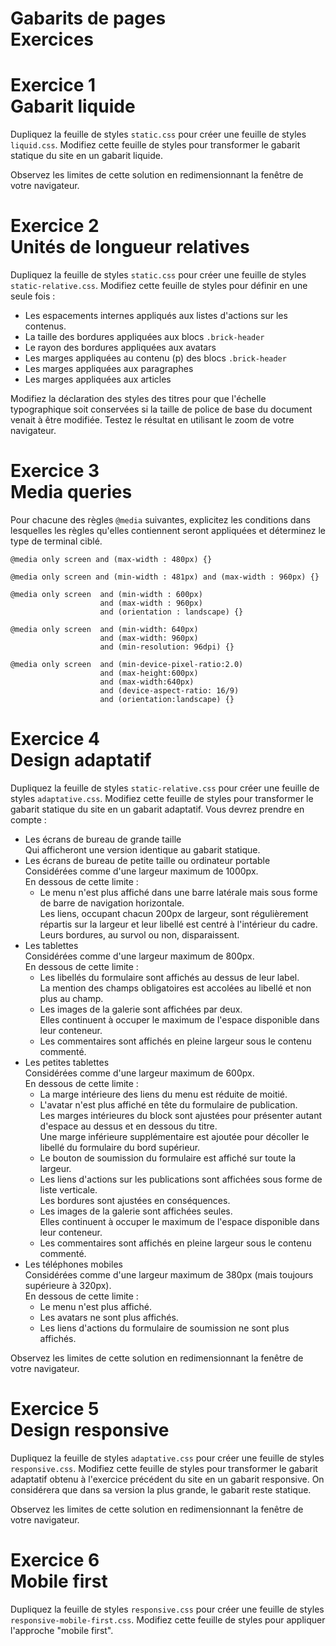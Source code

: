 # Gabarits de pages<br />Exercices


# Exercice 1<br />Gabarit liquide

Dupliquez la feuille de styles `static.css` pour créer une feuille de styles `liquid.css`.
Modifiez cette feuille de styles pour transformer le gabarit statique du site en un gabarit liquide.

Observez les limites de cette solution en redimensionnant la fenêtre de votre navigateur.


# Exercice 2<br />Unités de longueur relatives

Dupliquez la feuille de styles `static.css` pour créer une feuille de styles `static-relative.css`.
Modifiez cette feuille de styles pour définir en une seule fois :

* Les espacements internes appliqués aux listes d'actions sur les contenus.
* La taille des bordures appliquées aux blocs `.brick-header`
* Le rayon des bordures appliquées aux avatars
* Les marges appliquées au contenu (p) des blocs `.brick-header`
* Les marges appliquées aux paragraphes
* Les marges appliquées aux articles

Modifiez la déclaration des styles des titres pour que l'échelle typographique soit conservées si la taille de police de base du document venait à être modifiée.
Testez le résultat en utilisant le zoom de votre navigateur.


# Exercice 3<br />Media queries

Pour chacune des règles `@media` suivantes, explicitez les conditions dans lesquelles les règles qu'elles contiennent seront appliquées et déterminez le type de terminal ciblé.

    @media only screen and (max-width : 480px) {}
    
    @media only screen and (min-width : 481px) and (max-width : 960px) {}
    
    @media only screen  and (min-width : 600px)
                        and (max-width : 960px)
                        and (orientation : landscape) {}
                        
    @media only screen  and (min-width: 640px)
                        and (max-width: 960px)
                        and (min-resolution: 96dpi) {}
                        
    @media only screen  and (min-device-pixel-ratio:2.0)
                        and (max-height:600px)
                        and (max-width:640px)
                        and (device-aspect-ratio: 16/9)
                        and (orientation:landscape) {}


# Exercice 4<br />Design adaptatif

Dupliquez la feuille de styles `static-relative.css` pour créer une feuille de styles `adaptative.css`.
Modifiez cette feuille de styles pour transformer le gabarit statique du site en un gabarit adaptatif.
Vous devrez prendre en compte :

* Les écrans de bureau de grande taille  
  Qui afficheront une version identique au gabarit statique.
* Les écrans de bureau de petite taille ou ordinateur portable    
  Considérées comme d'une largeur maximum de 1000px.   
  En dessous de cette limite :  
    - Le menu n'est plus affiché dans une barre latérale mais sous forme de barre de navigation horizontale.  
      Les liens, occupant chacun 200px de largeur, sont régulièrement répartis sur la largeur et leur libellé est centré à l'intérieur du cadre.  
      Leurs bordures, au survol ou non, disparaissent.
* Les tablettes  
  Considérées comme d'une largeur maximum de 800px.  
  En dessous de cette limite :  
    - Les libellés du formulaire sont affichés au dessus de leur label.  
      La mention des champs obligatoires est accolées au libellé et non plus au champ.
    - Les images de la galerie sont affichées par deux.  
      Elles continuent à occuper le maximum de l'espace disponible dans leur conteneur.
    - Les commentaires sont affichés en pleine largeur sous le contenu commenté.
* Les petites tablettes  
  Considérées comme d'une largeur maximum de 600px.  
  En dessous de cette limite :  
    - La marge intérieure des liens du menu est réduite de moitié.
    - L'avatar n'est plus affiché en tête du formulaire de publication.  
      Les marges intérieures du block sont ajustées pour présenter autant d'espace au dessus et en dessous du titre.  
      Une marge inférieure supplémentaire est ajoutée pour décoller le libellé du formulaire du bord supérieur.
    - Le bouton de soumission du formulaire est affiché sur toute la largeur.
    - Les liens d'actions sur les publications sont affichées sous forme de liste verticale.  
      Les bordures sont ajustées en conséquences.
    - Les images de la galerie sont affichées seules.  
      Elles continuent à occuper le maximum de l'espace disponible dans leur conteneur.
    - Les commentaires sont affichés en pleine largeur sous le contenu commenté.
* Les téléphones mobiles  
  Considérées comme d'une largeur maximum de 380px (mais toujours supérieure à 320px).  
  En dessous de cette limite :  
    - Le menu n'est plus affiché.
    - Les avatars ne sont plus affichés.
    - Les liens d'actions du formulaire de soumission ne sont plus affichés.

Observez les limites de cette solution en redimensionnant la fenêtre de votre navigateur.


# Exercice 5<br />Design responsive

Dupliquez la feuille de styles `adaptative.css` pour créer une feuille de styles `responsive.css`.
Modifiez cette feuille de styles pour transformer le gabarit adaptatif obtenu à l'exercice précédent du site en un gabarit responsive.
On considérera que dans sa version la plus grande, le gabarit reste statique.

Observez les limites de cette solution en redimensionnant la fenêtre de votre navigateur.


# Exercice 6<br />Mobile first

Dupliquez la feuille de styles `responsive.css` pour créer une feuille de styles `responsive-mobile-first.css`.
Modifiez cette feuille de styles pour appliquer l'approche "mobile first".
